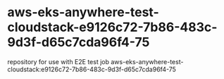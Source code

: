 # aws-eks-anywhere-test-cloudstack-e9126c72-7b86-483c-9d3f-d65c7cda96f4-75
repository for use with E2E test job aws-eks-anywhere-test-cloudstack:e9126c72-7b86-483c-9d3f-d65c7cda96f4-75
